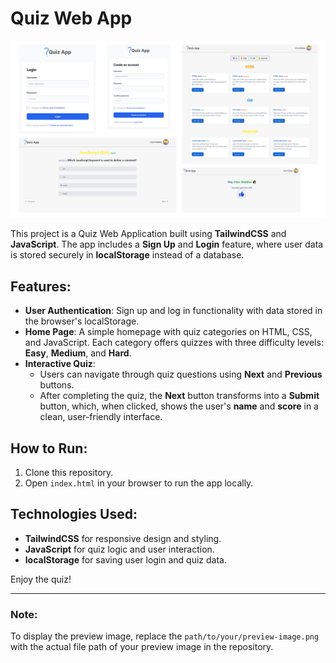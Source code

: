 # Quiz Web App

![Quiz Web App Preview](src/img/preview.png)

This project is a Quiz Web Application built using **TailwindCSS** and **JavaScript**. The app includes a **Sign Up** and **Login** feature, where user data is stored securely in **localStorage** instead of a database.

## Features:
- **User Authentication**: Sign up and log in functionality with data stored in the browser's localStorage.
- **Home Page**: A simple homepage with quiz categories on HTML, CSS, and JavaScript. Each category offers quizzes with three difficulty levels: **Easy**, **Medium**, and **Hard**.
- **Interactive Quiz**: 
  - Users can navigate through quiz questions using **Next** and **Previous** buttons.
  - After completing the quiz, the **Next** button transforms into a **Submit** button, which, when clicked, shows the user's **name** and **score** in a clean, user-friendly interface.

## How to Run:
1. Clone this repository.
2. Open `index.html` in your browser to run the app locally.

## Technologies Used:
- **TailwindCSS** for responsive design and styling.
- **JavaScript** for quiz logic and user interaction.
- **localStorage** for saving user login and quiz data.

Enjoy the quiz!

---

### Note:
To display the preview image, replace the `path/to/your/preview-image.png` with the actual file path of your preview image in the repository.

